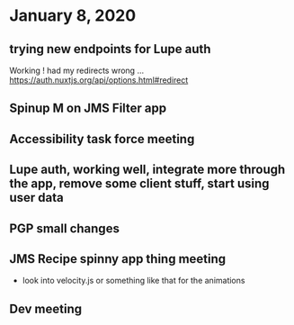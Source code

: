 # January 8, 2020

## trying new endpoints for Lupe auth
Working !
had my redirects wrong ... https://auth.nuxtjs.org/api/options.html#redirect

## Spinup M on JMS Filter app

## Accessibility task force meeting

## Lupe auth, working well, integrate more through the app, remove some client stuff, start using user data

## PGP small changes

## JMS Recipe spinny app thing meeting
- look into velocity.js or something like that for the animations

## Dev meeting